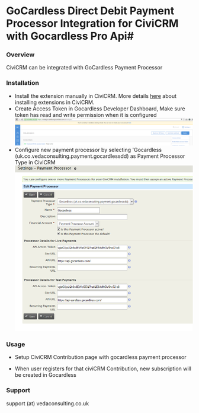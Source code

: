 # GoCardless Direct Debit Payment Processor Integration for CiviCRM with Gocardless Pro Api#

### Overview ###

CiviCRM can be integrated with GoCardless Payment Processor

### Installation ###

* Install the extension manually in CiviCRM. More details [here](http://wiki.civicrm.org/confluence/display/CRMDOC/Extensions#Extensions-Installinganewextension) about installing extensions in CiviCRM.
* Create Access Token in Gocardless Developer Dashboard, Make sure token has read and write permission when it is configured 
![Screenshot of gocardless dashboard](images/create_acess_token.png)
* Configure new payment processor by selecting 'Gocardless (uk.co.vedaconsulting.payment.gocardlessdd) as Payment Processor Type in CiviCRM
![Screenshot of integration civicrm](images/payment_proceesor_setup_civi.png)

### Usage ###

* Setup CiviCRM Contribution page with gocardless payment processor

* When user registers for that civiCRM Contribution, new subscription will be created in Gocardless 

### Support ###

support (at) vedaconsulting.co.uk


